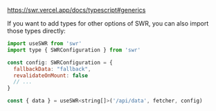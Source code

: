 https://swr.vercel.app/docs/typescript#generics

If you want to add types for other options of SWR, you can also import those types directly:

```javascript
import useSWR from 'swr'
import type { SWRConfiguration } from 'swr'

const config: SWRConfiguration = {
  fallbackData: "fallback",
  revalidateOnMount: false
  // ...
}

const { data } = useSWR<string[]>('/api/data', fetcher, config)
```
